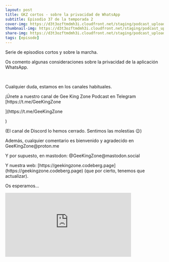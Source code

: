 ```yaml
---
layout: post
title: GKZ cortos - sobre la privacidad de WhatsApp
subtitle: Episodio 37 de la temporada 2
cover-img: https://d3t3ozftmdmh3i.cloudfront.net/staging/podcast_uploaded_episode/14743809/14743809-1691158453562-02fcc8977323c.jpg
thumbnail-img: https://d3t3ozftmdmh3i.cloudfront.net/staging/podcast_uploaded_episode/14743809/14743809-1691158453562-02fcc8977323c.jpg
share-img: https://d3t3ozftmdmh3i.cloudfront.net/staging/podcast_uploaded_episode/14743809/14743809-1691158453562-02fcc8977323c.jpg
tags: [episode]
---
```


<p>Serie de episodios cortos y sobre la marcha.</p>
<p>Os comento algunas consideraciones sobre la privacidad de la aplicación WhatsApp.</p>
<p><br /></p>
<p>Cualquier duda, estamos en los canales habituales.</p>
<p>¡Únete a nuestro canal de Gee King Zone Podcast en Telegram [https://t.me/GeeKingZone</p>](https://t.me/GeeKingZone</p>)
<p>(El canal de Discord lo hemos cerrado. Sentimos las molestias 😉)</p>
<p>Además, cualquier comentario es bienvenido y agradecido en GeeKingZone@proton.me</p>
<p>Y por supuesto, en mastodon: @GeeKingZone@mastodon.social</p>
<p>Y nuestra web: [https://geekingzone.codeberg.page](https://geekingzone.codeberg.page) (que por cierto, tenemos que actualizar).</p>
<p>Os esperamos...</p>
<iframe src='https://podcasters.spotify.com/pod/show/geekingzone/embed/episodes/GKZ-cortos---sobre-la-privacidad-de-WhatsApp-e202oqp' height='204px' width='400px' frameborder='0' scrolling='no'></iframe>